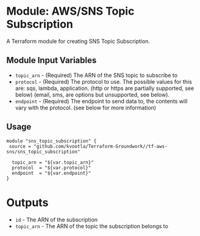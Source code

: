 Module: AWS/SNS Topic Subscription
==================================

A Terraform module for creating SNS Topic Subscription.

Module Input Variables
----------------------
- `topic_arn` - (Required) The ARN of the SNS topic to subscribe to
- `protocol` - (Required) The protocol to use. The possible values for this are: sqs, lambda, application. (http or https are partially supported, see below) (email, sms, are options but unsupported, see below).
- `endpoint` - (Required) The endpoint to send data to, the contents will vary with the protocol. (see below for more information)

Usage
-----

```hcl
module "sns_topic_subscription" {
 source = "github.com/kvootla/Terraform-Groundwork//tf-aws-sns/sns_topic_subscription"

  topic_arn = "${var.topic_arn}"
  protocol  = "${var.protocol}"
  endpoint  = "${var.endpoint}"
}
```

Outputs
=======

- `id` - The ARN of the subscription
- `topic_arn` - The ARN of the topic the subscription belongs to
